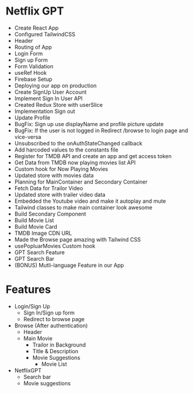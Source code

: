 # Netflix GPT

- Create React App
- Configured TailwindCSS
- Header
- Routing of App
- Login Form
- Sign up Form
- Form Validation
- useRef Hook
- Firebase Setup
- Deploying our app on production
- Create SignUp User Account
- Implement Sign In User API
- Created Redux Store with userSlice
- Implementation Sign out
- Update Profile
- BugFix: Sign up use displayName and profile picture update
- BugFix: If the user is not logged in Redirect /browse to login page and vice-versa
- Unsubscribed to the onAuthStateChanged callback
- Add harcoded values to the constants file
- Register for TMDB API and create an app and get access token
- Get Data from TMDB now playing movies list API
- Custom hook for Now Playing Movies
- Updated store with movies data
- Planning for MainContainer and Secondary Container
- Fetch Data for Trailor Video
- Updated store with trailer video data
- Embedded the Youtube video and make it autoplay and mute
- Tailwind classes to make main container look awesome
- Build Secondary Component
- Build Movie List
- Build Movie Card
- TMDB Image CDN URL
- Made the Browse page amazing with Tailwind CSS
- usePopluarMovies Custom hook
- GPT Search Feature
- GPT Search Bar
- (BONUS) Mutli-language Feature in our App


# Features
- Login/Sign Up
  - Sign In/Sign up form
  - Redirect to browse page
- Browse (After authentication)
  - Header
  - Main Movie
      - Trailor in Background
      - Title & Description
      - Movie Suggestions
        - Movie List 
- NetflixGPT
  - Search bar
  - Movie suggestions